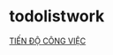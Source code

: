 # todolistwork
[TIẾN ĐỘ CÔNG VIỆC](https://drive.google.com/drive/u/0/folders/1U9JDvfi3r5WGEoc9UXlcrVtjvsn6oyeh)
